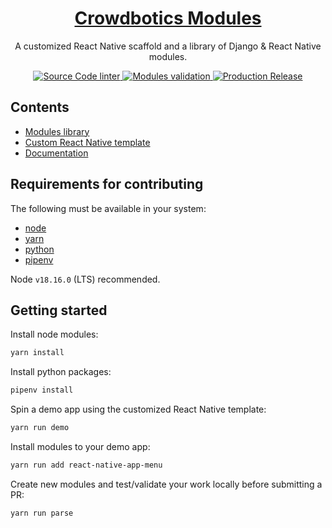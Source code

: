 <h1 align="center">
  <a href="https://crowdbotics.com">
    Crowdbotics Modules
  </a>
</h1>

<p align="center">
  A customized React Native scaffold and a library of Django & React Native modules.
</p>

<p align="center">
  <a href="https://github.com/crowdbotics/modules/actions/workflows/lint.yml">
    <img src="https://github.com/crowdbotics/modules/actions/workflows/lint.yml/badge.svg" alt="Source Code linter" />
  </a>
  <a href="https://github.com/crowdbotics/modules/actions/workflows/parse.yml">
    <img src="https://github.com/crowdbotics/modules/actions/workflows/parse.yml/badge.svg" alt="Modules validation" />
  </a>
  <a href="https://github.com/crowdbotics/modules/actions/workflows/release.yml">
    <img src="https://github.com/crowdbotics/modules/actions/workflows/release.yml/badge.svg" alt="Production Release" />
  </a>
</p>

## Contents

- [Modules library](/modules)
- [Custom React Native template](/scaffold/template/custom)
- [Documentation](/docs)

## Requirements for contributing

The following must be available in your system:

- [node](https://nodejs.org/en)
- [yarn](https://yarnpkg.com/)
- [python](https://www.python.org/)
- [pipenv](https://pypi.org/project/pipenv/)

Node `v18.16.0` (LTS) recommended.

## Getting started

Install node modules:

```sh
yarn install
```

Install python packages:

```sh
pipenv install
```

Spin a demo app using the customized React Native template:

```sh
yarn run demo
```

Install modules to your demo app:

```sh
yarn run add react-native-app-menu
```

Create new modules and test/validate your work locally before submitting a PR:

```sh
yarn run parse
```
